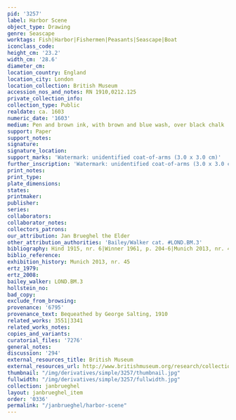 ```yaml
---
pid: '3257'
label: Harbor Scene
object_type: Drawing
genre: Seascape
worktags: Fish|Harbor|Fishermen|Peasants|Seascape|Boat
iconclass_code:
height_cm: '23.2'
width_cm: '28.6'
diameter_cm:
location_country: England
location_city: London
location_collection: British Museum
accession_nos_and_notes: RN 1910,0212.125
private_collection_info:
collection_type: Public
realdate: ca. 1603
numeric_date: '1603'
medium: Pen and brown ink, with brown and blue wash, over black chalk
support: Paper
support_notes:
signature:
signature_location:
support_marks: 'Watermark: unidentified coat-of-arms (3.0 x 3.0 cm)'
further_inscription: 'Watermark: unidentified coat-of-arms (3.0 x 3.0 cm)'
print_notes:
print_type:
plate_dimensions:
states:
printmaker:
publisher:
series:
collaborators:
collaborator_notes:
collectors_patrons:
our_attribution: Jan Brueghel the Elder
other_attribution_authorities: 'Bailey/Walker cat. #LOND.BM.3'
bibliography: Hind 1915, nr. 6|Winner 1961, p. 204-6|Munich 2013, nr. 45
biblio_reference:
exhibition_history: Munich 2013, nr. 45
ertz_1979:
ertz_2008:
bailey_walker: LOND.BM.3
hollstein_no:
bad_copy:
exclude_from_browsing:
provenance: '6795'
provenance_text: Bequeathed by George Salting, 1910
related_works: 3551|3341
related_works_notes:
copies_and_variants:
curatorial_files: '7276'
general_notes:
discussion: '294'
external_resources_title: British Museum
external_resources_url: http://www.britishmuseum.org/research/collection_online/collection_object_details.aspx
thumbnail: "/img/derivatives/simple/3257/thumbnail.jpg"
fullwidth: "/img/derivatives/simple/3257/fullwidth.jpg"
collection: janbrueghel
layout: janbrueghel_item
order: '0336'
permalink: "/janbrueghel/harbor-scene"
---
```

